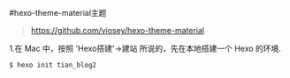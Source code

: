 #hexo-theme-material主题
> https://github.com/viosey/hexo-theme-material


1.在 Mac 中，按照 'Hexo搭建'->建站 所说的，先在本地搭建一个 Hexo 的环境.

```
$ hexo init tian_blog2
```


